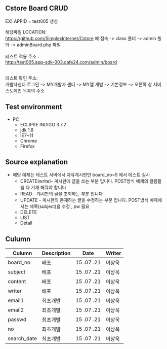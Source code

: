 <article class="markdown-body entry-content" itemprop="mainContentOfPage"><h1><a id="user-content-application-grid" class="anchor" href="#application-grid" aria-hidden="true"><span class="octicon octicon-link"></span></a>Cstore Board CRUD</h1>


EX) APPID = test005 생성 </BR>

해당파일 LOCATION:</BR>
https://github.com/SimplexInternet/Cstore 에 접속  -> class 폴더 -> admin 폴더 -> adminBoard.php  파일 
</BR>
</BR>
테스트 적용 주소 :</BR>
http://test005.app-sdk-003.cafe24.com/admin/board

</BR>
테스트 확인 주소:</BR>
개발자센터 로그인 -> MY개발자 센터 -> MY앱 개발 -> 기본정보 -> 오른쪽 창 서비스도메인 목록의 주소 

<BR>
<h2><a id="user-content-test-environment" class="anchor" href="#test-environment" aria-hidden="true"><span class="octicon octicon-link"></span></a>Test environment</h2>

<ul>
<li>PC

<ul>
<li>ECLIPSE INDIGO 3.7.2</li>
<li>jdk 1.8</li>
<li>IE7~11</li>
<li>Chrome</li>
<li>Firefox</li>
</ul></li>
</ul>


<h2><a id="user-content-test-environment" class="anchor" href="#test-environment" aria-hidden="true"><span class="octicon octicon-link"></span></a>Source explanation</h2>

<ul> 
<li>해당 예제는 테스트 서버에서 자유계시판인 board_no=5 에서 테스트 실시
<ul>
<li>CREATE(write)- 계시판에 글을 쓰는 부분 입니다. POST방식 예제의 컬럼들을 다 기재 해줘야 합니다</li>
<li>READ         - 계시판의 글을 조회하는 부분 입니다</li>
<li>UPDATE       - 계시판의 존재하는 글을 수정하는 부분 입니다. POST방식 예제에서는 제목(subject)을 수정 , pw 필요 </li>
<li>DELETE</li>
<li>LIST</li>
<li>Detail</li>
</ul></li>
</ul>



<h2><a id="user-content-test-environment" class="anchor" href="#test-environment" aria-hidden="true"><span class="octicon octicon-link"></span></a>Culumn</h2>
<table><thead>
<tr>
<th>Culumn</th>
<th>Description</th>
<th>Date</th>
<th>Writer</th>
</tr>
</thead><tbody>
<tr>
<td>board_no</td>
<td>배포</td>
<td>15 .07 .21</td>
<td>이상욱</td>
</tr>
<tr>
<td>subject</td>
<td>배포</td>
<td>15 .07 .21</td>
<td>이상욱</td>
</tr>
<tr>
<td>content</a></td>
<td>배포</td>
<td>15 .07 .21</td>
<td>이상욱 </td>
</tr>
<tr>
<td>writer</td>
<td>배포</td>
<td>15 .07 .21</td>
<td>이상욱 </td>
</tr>
<tr>
<td>email1</td>
<td>최초개발</td>
<td>15 .07 .21</td>
<td>이상욱</td>
</tr>

<tr>
<td>email2</td>
<td>최초개발</td>
<td>15 .07 .21</td>
<td>이상욱</td>
</tr>

<tr>
<td>passwd</td>
<td>최초개발</td>
<td>15 .07 .21</td>
<td>이상욱</td>
</tr>

<tr>
<td>no</td>
<td>최초개발</td>
<td>15 .07 .21</td>
<td>이상욱</td>
</tr>

<tr>
<td>search_date</td>
<td>최초개발</td>
<td>15 .07 .21</td>
<td>이상욱</td>
</tr>



</tbody></table>


